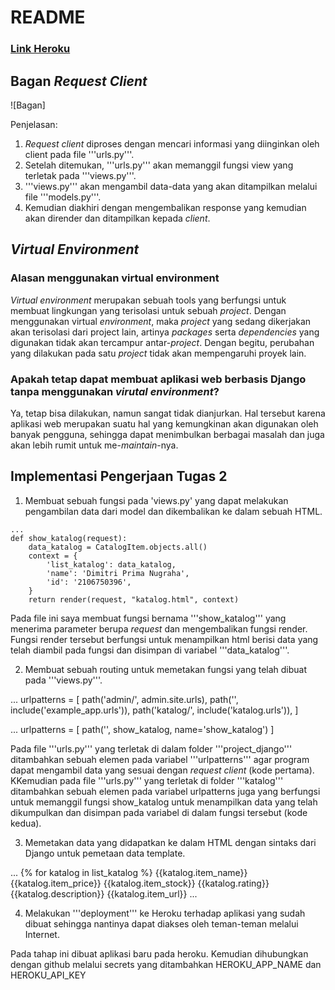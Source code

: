 # README

### [Link Heroku](https://tutu-2.herokuapp.com/katalog/)

## Bagan _Request Client_

![Bagan]

Penjelasan:
1. _Request client_ diproses dengan mencari informasi yang diinginkan oleh client pada file '''urls.py'''.
2. Setelah ditemukan, '''urls.py''' akan memanggil fungsi view yang terletak pada '''views.py'''.
3. '''views.py''' akan mengambil data-data yang akan ditampilkan melalui file '''models.py'''.
4. Kemudian diakhiri dengan mengembalikan response yang kemudian akan dirender dan ditampilkan kepada _client_.

## _Virtual Environment_
### Alasan menggunakan virtual environment
_Virtual environment_ merupakan sebuah tools yang berfungsi untuk membuat lingkungan yang terisolasi untuk sebuah _project_. Dengan menggunakan virtual _environment_, maka _project_ yang sedang dikerjakan akan terisolasi dari project lain, artinya _packages_ serta _dependencies_ yang digunakan tidak akan tercampur antar-_project_. Dengan begitu, perubahan yang dilakukan pada satu _project_ tidak akan mempengaruhi proyek lain.

### Apakah tetap dapat membuat aplikasi web berbasis Django tanpa menggunakan _virutal environment_?
Ya, tetap bisa dilakukan, namun sangat tidak dianjurkan. Hal tersebut karena aplikasi web merupakan suatu hal yang kemungkinan akan digunakan oleh banyak pengguna, sehingga dapat menimbulkan berbagai masalah dan juga akan lebih rumit untuk me-_maintain_-nya.

## Implementasi Pengerjaan Tugas 2
1. Membuat sebuah fungsi pada 'views.py' yang dapat melakukan pengambilan data dari model dan dikembalikan ke dalam sebuah HTML.
```
...
def show_katalog(request):
    data_katalog = CatalogItem.objects.all()
    context = {
        'list_katalog': data_katalog,
        'name': 'Dimitri Prima Nugraha',
        'id': '2106750396',
    }
    return render(request, "katalog.html", context)
```
Pada file ini saya membuat fungsi bernama '''show_katalog''' yang menerima parameter berupa _request_ dan mengembalikan fungsi render. Fungsi render tersebut berfungsi untuk menampilkan html berisi data yang telah diambil pada fungsi dan disimpan di variabel '''data_katalog'''.

2. Membuat sebuah routing untuk memetakan fungsi yang telah dibuat pada '''views.py'''.

...
urlpatterns = [
    path('admin/', admin.site.urls),
    path('', include('example_app.urls')),
    path('katalog/', include('katalog.urls')),
]

...
urlpatterns = [
    path('', show_katalog, name='show_katalog')
]

Pada file '''urls.py''' yang terletak di dalam folder '''project_django''' ditambahkan sebuah elemen pada variabel '''urlpatterns''' agar program dapat mengambil data yang sesuai dengan _request client_ (kode pertama). KKemudian pada file '''urls.py''' yang terletak di folder '''katalog''' ditambahkan sebuah elemen pada variabel urlpatterns juga yang berfungsi untuk memanggil fungsi show_katalog untuk menampilkan data yang telah dikumpulkan dan disimpan pada variabel di dalam fungsi tersebut (kode kedua).

3. Memetakan data yang didapatkan ke dalam HTML dengan sintaks dari Django untuk pemetaan data template.

...
{% for katalog in list_katalog %}
        <tr>
            <th>{{katalog.item_name}}</th>
            <th>{{katalog.item_price}}</th>
            <th>{{katalog.item_stock}}</th>
            <th>{{katalog.rating}}</th>
            <th>{{katalog.description}}</th>
            <th>{{katalog.item_url}}</th>
        </tr>
...

4. Melakukan '''deployment''' ke Heroku terhadap aplikasi yang sudah dibuat sehingga nantinya dapat diakses oleh teman-teman melalui Internet. 

Pada tahap ini dibuat aplikasi baru pada heroku. Kemudian dihubungkan dengan github melalui secrets yang ditambahkan HEROKU_APP_NAME dan HEROKU_API_KEY
